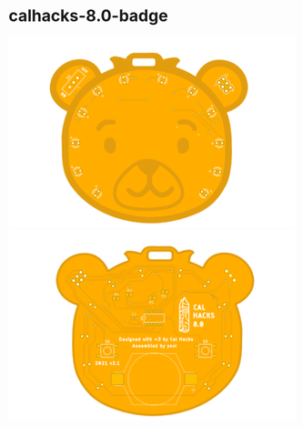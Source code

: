 # calhacks-8.0-badge

![](Docs/top-layer.png "top layer")
![](Docs/bottom-layer.png "bottom layer")
